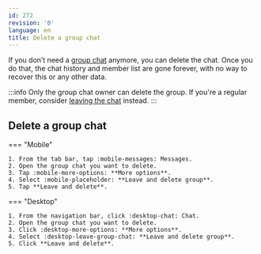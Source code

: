 ```yaml
---
id: 272
revision: '0'
language: en
title: Delete a group chat
---
```


If you don’t need a [group chat](./understand-group-chats.md) anymore, you can delete the chat. Once you do that, the chat history and member list are gone forever, with no way to recover this or any other data.

:::info
Only the group chat owner can delete the group. If you're a regular member, consider [leaving the chat](./leave-a-group-chat.md) instead.
:::

## Delete a group chat

=== "Mobile"

    1. From the tab bar, tap :mobile-messages: Messages.
    2. Open the group chat you want to delete.
    3. Tap :mobile-more-options: **More options**.
    4. Select :mobile-placeholder: **Leave and delete group**.
    5. Tap **Leave and delete**.

=== "Desktop"

    1. From the navigation bar, click :desktop-chat: Chat.
    2. Open the group chat you want to delete.
    3. Click :desktop-more-options: **More options**.
    4. Select :desktop-leave-group-chat: **Leave and delete group**.
    5. Click **Leave and delete**.

